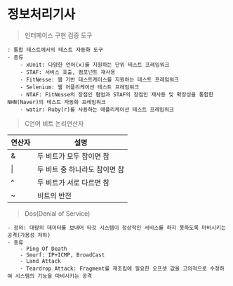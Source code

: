 # 정보처리기사

> 인터페이스 구현 검증 도구
```
: 통합 테스트에서의 테스트 자동화 도구
- 종류
    - xUnit: 다양한 언어(x)를 지원하는 단위 테스트 프레임워크
    - STAF: 서비스 호출, 컴포넌트 재사용
    - FitNesse: 웹 기반 테스트케이스를 지원하는 테스트 프레임워크
    - Selenium: 웹 어플리케이션 테스트 프레임워크
    - NTAF: FitNesse의 장점인 협업과 STAF의 장점인 재사용 및 확장성을 통합한 NHN(Naver)의 테스트 자동화 프레임워크
    - watir: Ruby(r)를 사용하는 애플리케이션 테스트 프레임워크
```


> C언어 비트 논리연산자

|연산자|설명|
|-|-|
|&|두 비트가 모두 참이면 참|
|\||두 비트 중 하나라도 참이면 참|
|^|두 비트가 서로 다르면 참|
|~|비트의 반전|


> Dos(Denial of Service)
```
- 정의: 대량의 데이터를 보내어 타깃 시스템이 정상적인 서비스를 하지 못하도록 마비시키는 공격(가용성 저하)
- 종류
    - Ping Of Death
    - Smurf: IP+ICMP, BroadCast
    - Land Attack
    - Teardrop Attack: Fragment를 재조립에 필요한 오프셋 값을 고의적으로 수정하여 시스템의 기능을 마비시키는 공격
```

